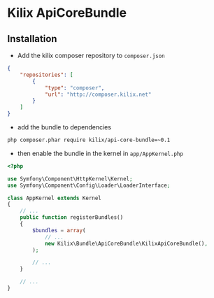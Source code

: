 Kilix ApiCoreBundle
===================

Installation
------------

* Add the kilix composer repository to `composer.json`

```json
{
    "repositories": [
        {
            "type": "composer",
            "url": "http://composer.kilix.net"
        }
    ]
}
```

* add the bundle to dependencies

```sh
php composer.phar require kilix/api-core-bundle=~0.1
```
* then enable the bundle in the kernel in `app/AppKernel.php`

```php
<?php

use Symfony\Component\HttpKernel\Kernel;
use Symfony\Component\Config\Loader\LoaderInterface;

class AppKernel extends Kernel
{
    // ...
    public function registerBundles()
    {
        $bundles = array(
            // ...
            new Kilix\Bundle\ApiCoreBundle\KilixApiCoreBundle(),
        );

        // ...
    }

    // ...
}
```
